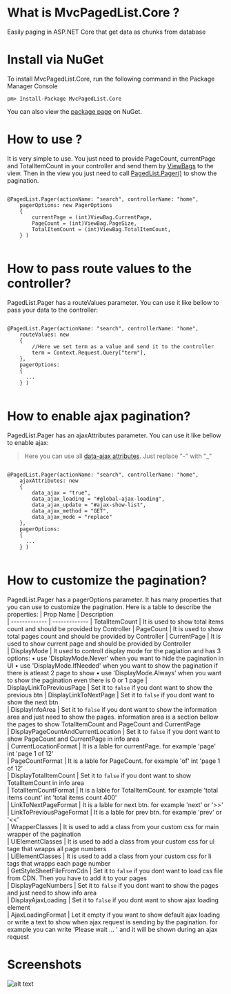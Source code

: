 # What is MvcPagedList.Core ?

Easily paging in ASP.NET Core that get data as chunks from database

# Install via NuGet

To install MvcPagedList.Core, run the following command in the Package Manager Console
```code
pm> Install-Package MvcPagedList.Core
```
You can also view the [package page](https://www.nuget.org/packages/MvcPagedList.Core/) on NuGet.

# How to use ?
It is very simple to use. You just need to provide PageCount, currentPage and TotalItemCount in your controller and send them by [ViewBags](https://github.com/hamed-shirbandi/MvcPagedList.Core/blob/e868ad365424c474a8a7324cf4987c425bc912f6/MvcPagedList.Core.Example/Controllers/HomeController.cs#L44) to the view. Then in the view you just need to call [PagedList.Pager()](https://github.com/hamed-shirbandi/MvcPagedList.Core/blob/e868ad365424c474a8a7324cf4987c425bc912f6/MvcPagedList.Core.Example/Views/Home/_UsersPagedList.cshtml#L3) to show the pagination.


```code

@PagedList.Pager(actionName: "search", controllerName: "home",
    pagerOptions: new PagerOptions
    {
        currentPage = (int)ViewBag.CurrentPage,
        PageCount = (int)ViewBag.PageSize,
        TotalItemCount = (int)ViewBag.TotalItemCount,
    } )
    
```

# How to pass route values to the controller?
PagedList.Pager has a routeValues parameter. You can use it like bellow to pass your data to the controller:
```code

@PagedList.Pager(actionName: "search", controllerName: "home",
    routeValues: new
    {
        //Here we set term as a value and send it to the controller
        term = Context.Request.Query["term"],
    },
    pagerOptions: 
    {
      ...
    } )
    
```

# How to enable ajax pagination?
PagedList.Pager has an ajaxAttributes parameter. You can use it like bellow to enable ajax:
> Here you can use all [data-ajax attributes](https://github.com/hamed-shirbandi/MvcPagedList.Core/issues/11#issuecomment-984938612). Just replace "-" with "_"
```code

@PagedList.Pager(actionName: "search", controllerName: "home",
    ajaxAttributes: new
    {
        data_ajax = "true",
        data_ajax_loading = "#global-ajax-loading",
        data_ajax_update = "#ajax-show-list",
        data_ajax_method = "GET",
        data_ajax_mode = "replace"
    },
    pagerOptions: 
    {
      ...
    } )
    
```
 
# How to customize the pagination?
PagedList.Pager has a pagerOptions parameter. It has many properties that you can use to customize the pagination. Here is a table to describe the properties:
| Prop Name     | Description  
| ------------- | ------------- 
| TotalItemCount        | It is used to show total items count and should be provided by Controller
| PageCount        | It is used to show total pages count and should be provided by Controller
| CurrentPage        | It is used to show current page and should be provided by Controller    
| DisplayMode        | It used to controll display mode for the pagiation and has 3 options: • use 'DisplayMode.Never' when you want to hide the pagination in UI • use 'DisplayMode.IfNeeded' when you want to show the pagination if there is atleast 2 page to show • use 'DisplayMode.Always' when you want to show the pagination even there is 0 or 1 page 
| DisplayLinkToPreviousPage         |   Set it to ` false ` if you dont want to show the previous btn
| DisplayLinkToNextPage         | Set it to ` false ` if you dont want to show the next btn         
| DisplayInfoArea         | Set it to ` false ` if you dont want to show the information area and just need to show the pages. information area is a section bellow the pages to show TotalItemCount and PageCount and CurrentPage    
| DisplayPageCountAndCurrentLocation         | Set it to ` false ` if you dont want to show PageCount and CurrentPage in info area    
| CurrentLocationFormat         | It is a lable for currentPage. for example 'page' int 'page 1 of 12'   
| PageCountFormat         | It is a lable for PageCount. for example 'of' int 'page 1 of 12'    
| DisplayTotalItemCount         |  Set it to ` false ` if you dont want to show TotalItemCount in info area      
| TotalItemCountFormat         |  It is a lable for TotalItemCount. for example 'total items count' int 'total items count 400'     
| LinkToNextPageFormat         | It is a lable for next btn. for example 'next' or '>>'   
| LinkToPreviousPageFormat         | It is a lable for prev btn. for example 'prev' or '<<'       
| WrapperClasses         |  It is used to add a class from your custom css for main wrapper of the pagination    
| UlElementClasses         | It is used to add a class from your custom css for ul tage that wrapps all page numbers    
| LiElementClasses         | It is used to add a class from your custom css for li tags that wrapps each page number  
| GetStyleSheetFileFromCdn         | Set it to ` false ` if you dont want to load css file from CDN. Then you have to add it to your pages    
| DisplayPageNumbers         | Set it to ` false ` if you dont want to show the pages and just need to show info area    
| DisplayAjaxLoading         | Set it to ` false ` if you dont want to show ajax loading element    
| AjaxLoadingFormat         | Let it empty if you want to show default ajax loading or write a text to show when ajax request is sending by the pagination. for example you can write 'Please wait ... ' and it will be shown during an ajax request     


# Screenshots

![alt text](https://github.com/hamed-shirbandi/MvcPagedList.Core/blob/master/MvcPagedList.Core.Example/images/screenShots/Screenshot-1.png)
